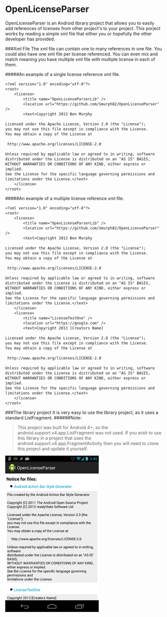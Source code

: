 OpenLicenseParser
=================

OpenLicenseParser is an Android library project that allows you to easily add references of licenses from other project's to your project. This porject works by reading a simple xml file that either you or hopefully the other developer has provided.

###Xml File
The xml file can contain one to many references in one file. You could also have one xml file per license referenced. You can even mix and match meaning you have multiple xml file with multiple license in each of them. 

#####An example of a single license reference xml file.
```
<?xml version="1.0" encoding="utf-8"?>
<root>
	<license>
		<title name="OpenLicenseParserLib" />
		<location url="https://github.com/Smurph82/OpenLicenseParser" />
		<text>Copyright 2013 Ben Murphy

Licensed under the Apache License, Version 2.0 (the "License");
you may not use this file except in compliance with the License.
You may obtain a copy of the License at

 http://www.apache.org/licenses/LICENSE-2.0

Unless required by applicable law or agreed to in writing, software
distributed under the License is distributed on an "AS IS" BASIS,
WITHOUT WARRANTIES OR CONDITIONS OF ANY KIND, either express or implied.
See the License for the specific language governing permissions and
limitations under the License.</text>
	</license>
</root>
```

#####An example of a multiple license reference xml file.
```
<?xml version="1.0" encoding="utf-8"?>
<root>
	<license>
		<title name="OpenLicenseParserLib" />
		<location url="https://github.com/Smurph82/OpenLicenseParser" />
		<text>Copyright 2013 Ben Murphy

Licensed under the Apache License, Version 2.0 (the "License");
you may not use this file except in compliance with the License.
You may obtain a copy of the License at

 http://www.apache.org/licenses/LICENSE-2.0

Unless required by applicable law or agreed to in writing, software
distributed under the License is distributed on an "AS IS" BASIS,
WITHOUT WARRANTIES OR CONDITIONS OF ANY KIND, either express or implied.
See the License for the specific language governing permissions and
limitations under the License.</text>
	</license>
	<license>
		<title name="LicenseTestOne" />
		<location url="https://google.com" />
		<text>Copyright 2013 [Creators Name]

Licensed under the Apache License, Version 2.0 (the "License");
you may not use this file except in compliance with the License.
You may obtain a copy of the License at

 http://www.apache.org/licenses/LICENSE-2.0

Unless required by applicable law or agreed to in writing, software
distributed under the License is distributed on an "AS IS" BASIS,
WITHOUT WARRANTIES OR CONDITIONS OF ANY KIND, either express or implied.
See the License for the specific language governing permissions and
limitations under the License.</text>		
	</license>
</root>
```

###The library project
It is very easy to use the library project, as it uses a standard ListFragment. 
######Note: 
> This project was built for Android 4+, so the android.support.v4.app.ListFragment was not used. If you wish to use this library in a project that uses the android.support.v4.app.FragmentActivity then you will need to clone this project and update it yourself.


![Main Smaple app](/ScreenShots/license_list_default_theme.png "Sample app screen shot.")
